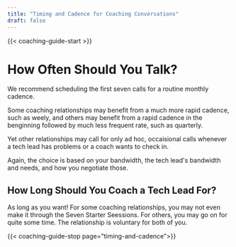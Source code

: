 ```yaml
---
title: "Timing and Cadence for Coaching Conversations"
draft: false
---
```


{{< coaching-guide-start >}}

# How Often Should You Talk?

We recommend scheduling the first seven calls for a routine monthly cadence. 

Some coaching relationships may benefit from a much more rapid cadence, such as weely, and others may benefit from a rapid cadence in the benginning followed by much less frequent rate, such as quarterly.

Yet other relationships may call for only ad hoc, occaisional calls whenever a tech lead has problems or a coach wants to check in. 

Again, the choice is based on your bandwidth, the tech lead's bandwidth and needs, and how you negotiate those.

## How Long Should You Coach a Tech Lead For?

As long as you want! For some coaching relationships, you may not even make it through the Seven Starter Seessions. For others, you may go on for quite some time. The relationship is voluntary for both of you.

{{< coaching-guide-stop page="timing-and-cadence">}}